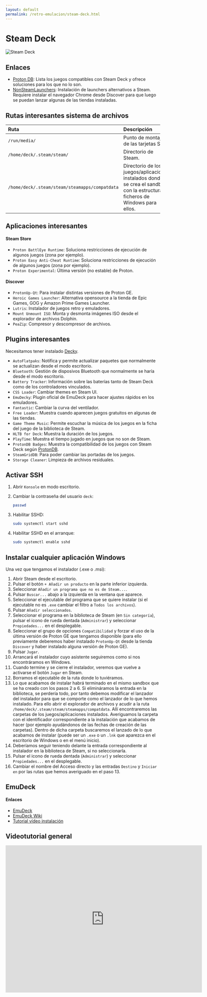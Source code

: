 ```yaml
---
layout: default
permalink: /retro-emulacion/steam-deck.html
---
```


# Steam Deck

![Steam Deck](/images/pages/steam_deck/steam_deck.png)

## Enlaces

* [Proton DB](https://www.protondb.com/): Lista los juegos compatibles con Steam Deck y ofrece soluciones para los que no lo son.
* [NonSteamLaunchers](https://github.com/moraroy/NonSteamLaunchers-On-Steam-Deck): Instalación de launchers alternativos a Steam. Requiere instalar el navegador Chrome desde Discover para que luego se puedan lanzar algunas de las tiendas instaladas.

## Rutas interesantes sistema de archivos

|Ruta|Descripción|
|:---|:----------|
|`/run/media/`|Punto de montaje de las tarjetas SD.|
|`/home/deck/.steam/steam/`|Directorio de Steam.|
|`/home/deck/.steam/steam/steamapps/compatdata`|Directorio de los juegos/aplicaciones instalados donde se crea el sandbox con la estructura de ficheros de Windows para ellos.|

## Aplicaciones interesantes

#### Steam Store

* `Proton BattlEye Runtime`: Soluciona restricciones de ejecución de algunos juegos (zona por ejemplo).
* `Proton Easy Anti-Cheat Runtime`: Soluciona restricciones de ejecución de algunos juegos (zona por ejemplo).
* `Proton Experimental`: Última versión (no estable) de Proton.

#### Discover

* `ProtonUp-Qt`: Para instalar distintas versiones de Proton GE.
* `Heroic Games Launcher`: Alternativa opensource a la tienda de Epic Games, GOG y Amazon Prime Games Launcher.
* `Lutris`: Instalador de juegos retro y emuladores.
* `Mount Unmount ISO`: Monta y desmonta imágenes ISO desde el explorador de archivos Dolphin.
* `PeaZip`: Compresor y descompresor de archivos.

## Plugins interesantes

Necesitamos tener instalado [Decky](https://decky.xyz/).

* `AutoFlatpaks`: Notifica y permite actualizar paquetes que normalmente se actualizan desde el modo escritorio.
* `Bluetooth`: Gestión de disposivos Bluetooth que normalmente se haría desde el modo escritorio.
* `Battery Tracker`: Información sobre las baterías tanto de Steam Deck como de los controladores vinculados.
* `CSS Loader`: Cambiar themes en Steam UI.
* `EmuDecky`: Plugin oficial de EmuDeck para hacer ajustes rápidos en los emuladores.
* `Fantastic`: Cambiar la curva del ventilador.
* `Free Loader`: Muestra cuando aparecen juegos gratuitos en algunas de las tiendas.
* `Game Theme Music`: Permite escuchar la música de los juegos en la ficha del juego de la biblioteca de Steam.
* `HLTB for Deck`: Muestra la duración de los juegos.
* `PlayTime`: Muestra el tiempo jugado en juegos que no son de Steam.
* `ProtonDB Badges`: Muestra la compatibilidad de los juegos con Steam Deck según [ProtonDB](https://www.protondb.com/).
* `SteamGridDB`: Para poder cambiar las portadas de los juegos.
* `Storage Cleaner`: Limpieza de archivos residuales.

## Activar SSH

1. Abrir `Konsole` en modo escritorio.
2. Cambiar la contraseña del usuario `deck`:

    ```bash
    passwd
    ```

3. Habilitar SSHD:

    ```bash
    sudo systemctl start sshd
    ```

4. Habilitar SSHD en el arranque:

    ```bash
    sudo systemctl enable sshd
    ```

## Instalar cualquier aplicación Windows

Una vez que tengamos el instalador (.exe o .msi):

1. Abrir Steam desde el escritorio.
2. Pulsar el botón `+ Añadir un producto` en la parte inferior izquierda.
3. Seleccionar `Añadir un programa que no es de Steam...`.
4. Pulsar `Buscar...` abajo a la izquierda en la ventana que aparece.
5. Seleccionar el ejecutable del programa que se quiere instalar (si el ejecutable no es `.exe` cambiar el filtro a `Todos los archivos`).
6. Pulsar `Añadir seleccionados`.
7. Seleccionar el programa en la biblioteca de Steam (en `Sin categoría`), pulsar el icono de rueda dentada (`Administrar`) y seleccionar `Propiedades...` en el desplegable.
8. Seleccionar el grupo de opciones `Compatibilidad` y forzar el uso de la última versión de Proton GE que tengamos disponible (para ello previamente deberemos haber instalado `ProtonUp-Qt` desde la tienda `Discover` y haber instalado alguna versión de Proton GE).
9. Pulsar `Jugar`.
10. Arrancará el instalador cuyo asistente seguiremos como si nos encontráramos en Windows.
11. Cuando termine y se cierre el instalador, veremos que vuelve a activarse el botón `Jugar` en Steam.
12. Borramos el ejecutable de la ruta donde lo tuviéramos.
13. Lo que acabamos de instalar habrá terminado en el mismo sandbox que se ha creado con los pasos 2 a 6. Si elimináramos la entrada en la biblioteca, se perdería todo, por tanto debemos modificar el lanzador del instalador para que se comporte como el lanzador de lo que hemos instalado. Para ello abrir el explorador de archivos y acudir a la ruta `/home/deck/.steam/steam/steamapps/compatdata`. Allí encontraremos las carpetas de los juegos/aplicaciones instalados. Averiguamos la carpeta con el identificador correspondiente a la instalación que acabamos de hacer (por ejemplo ayudándonos de las fechas de creación de las carpetas). Dentro de dicha carpeta buscaremos el lanzado de lo que acabamos de instalar (puede ser un `.exe` o un `.lnk` que aparezca en el escritorio de Windows o en el menú inicio).
14. Deberíamos seguir teniendo delante la entrada correspondiente al instalador en la biblioteca de Steam, si no seleccionarla.
15. Pulsar el icono de rueda dentada (`Administrar`) y seleccionar `Propiedades...` en el desplegable.
16. Cambiar el nombre del Acceso directo y las entradas `Destino` y `Iniciar en` por las rutas que hemos averiguado en el paso 13.

## EmuDeck

#### Enlaces

* [EmuDeck](https://emudeck.com/)
* [EmuDeck Wiki](https://emudeck.github.io/)
* [Tutorial vídeo instalación](https://www.youtube.com/watch?v=N6BGOOLV7-Y)

## Videotutorial general

<iframe width="640" height="480" src="https://www.youtube.com/watch?v=GHwpTh-cReE" frameborder="0" allow="accelerometer; autoplay; encrypted-media; gyroscope; picture-in-picture" allowfullscreen></iframe>
